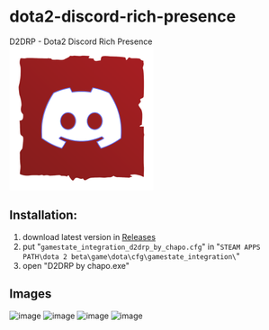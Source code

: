 # dota2-discord-rich-presence
D2DRP - Dota2 Discord Rich Presence
<img src="https://github.com/GovnocodedByChapo/d2drp-dota2-discord-rich-presence/blob/main/heroes/d2drp.png?raw=true)" alt="D2DRP logo" style="height: 256px; width:256px;"/>
## Installation:
1. download latest version in [Releases](https://github.com/GovnocodedByChapo/d2drp-dota2-discord-rich-presence/releases)
2. put "`gamestate_integration_d2drp_by_chapo.cfg`" in "`STEAM APPS PATH\dota 2 beta\game\dota\cfg\gamestate_integration\`"
3. open "D2DRP by chapo.exe"  

## Images
![image](https://user-images.githubusercontent.com/82971106/216140113-c3a4f782-946b-499f-a68f-3b78446d3781.png)
![image](https://user-images.githubusercontent.com/82971106/216140182-8b246a3a-3351-4b08-8ca7-365774a873f4.png)
![image](https://user-images.githubusercontent.com/82971106/216140279-01d0388d-c0d2-42a5-8bf1-43441e2c51d0.png)
![image](https://user-images.githubusercontent.com/82971106/216140412-4adb5a72-9a7e-4001-97c8-d277da378200.png)
